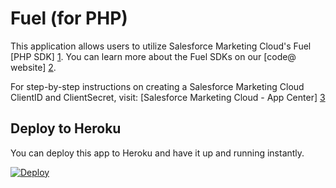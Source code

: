 # Fuel (for PHP)

This application allows users to utilize Salesforce Marketing Cloud's Fuel [PHP SDK] [1]. You can learn more about the Fuel SDKs on our [code@ website] [2].

For step-by-step instructions on creating a Salesforce Marketing Cloud ClientID and ClientSecret, visit:
[Salesforce Marketing Cloud - App Center] [3]


## Deploy to Heroku

You can deploy this app to Heroku and have it up and running instantly.

[![Deploy](https://www.herokucdn.com/deploy/button.png)](https://heroku.com/deploy)


[1]: https://github.com/salesforcefuel/FuelSDK-PHP.git/
[2]: https://code.exacttarget.com/apis-sdks/fuel-sdks/
[3]: http://code.exacttarget.com/apis-sdks/rest-api/using-app-center-to-get-an-api-key.html
